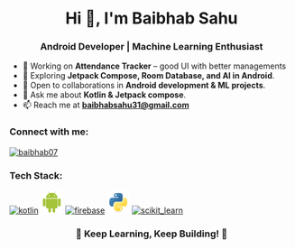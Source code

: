 
<h1 align="center">Hi 👋, I'm Baibhab Sahu</h1>
<h3 align="center">Android Developer | Machine Learning Enthusiast</h3>

- 🔭 Working on **Attendance Tracker** – good UI with better managements
- 🌱 Exploring **Jetpack Compose, Room Database, and AI in Android**.
- 👯 Open to collaborations in **Android development & ML projects**.
- 💬 Ask me about **Kotlin & Jetpack compose**.
- 📫 Reach me at **baibhabsahu31@gmail.com**

<h3 align="left">Connect with me:</h3>
<p align="left">
<a href="https://www.linkedin.com/in/baibhabsahu07/" target="blank"><img align="center" src="https://raw.githubusercontent.com/rahuldkjain/github-profile-readme-generator/master/src/images/icons/Social/linked-in-alt.svg" alt="baibhab07" height="30" width="40" /></a>
</p>

<h3 align="left">Tech Stack:</h3>
<p align="left">
<a href="https://kotlinlang.org" target="_blank"><img src="https://www.vectorlogo.zone/logos/kotlinlang/kotlinlang-icon.svg" alt="kotlin" width="40" height="40"/></a>
<a href="https://developer.android.com/" target="_blank"><img src="https://raw.githubusercontent.com/devicons/devicon/master/icons/android/android-original.svg" alt="android" width="40" height="40"/></a>
<a href="https://firebase.google.com/" target="_blank"><img src="https://www.vectorlogo.zone/logos/firebase/firebase-icon.svg" alt="firebase" width="40" height="40"/></a>
<a href="https://www.python.org" target="_blank"><img src="https://raw.githubusercontent.com/devicons/devicon/master/icons/python/python-original.svg" alt="python" width="40" height="40"/></a>
<a href="https://scikit-learn.org/" target="_blank"><img src="https://upload.wikimedia.org/wikipedia/commons/0/05/Scikit_learn_logo_small.svg" alt="scikit_learn" width="40" height="40"/></a>
</p>

<h3 align="center">🚀 Keep Learning, Keep Building! 🚀</h3>


